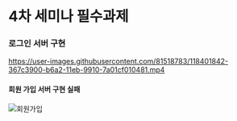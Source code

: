 # 4차 세미나 필수과제

### 로그인 서버 구현
https://user-images.githubusercontent.com/81518783/118401842-367c3900-b6a2-11eb-9910-7a01cf010481.mp4





#### 회원 가입 서버 구현 실패
![회원가입](https://user-images.githubusercontent.com/81518783/118401891-74795d00-b6a2-11eb-9fb0-167500eeefba.PNG)





